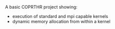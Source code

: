 
A basic COPRTHR project showing:
- execution of standard and mpi capable kernels
- dynamic memory allocation from within a kernel
